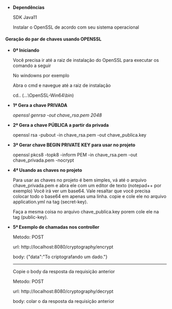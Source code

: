 * **Dependências**

   <p>SDK Java11</p>
   Instalar o OpenSSL de acordo com seu sistema operacional 

#### Geração do par de chaves usando OPENSSL
* **0ª Iniciando**

    <p>Você precisa ir até a raiz de instalação do OpenSSL para executar os comando a seguir</p>
    <p>No windowns por exemplo</p>
    <p>Abra o cmd e navegue até a raiz de instalação</p>
    <p>cd.. (...\OpenSSL-Win64\bin)</p>

* **1ª Gera a chave PRIVADA** 

    *openssl genrsa -out chave_rsa.pem 2048*
    
* **2ª Gera a chave PÚBLICA a partir da privada**

    openssl rsa -pubout -in chave_rsa.pem -out chave_publica.key
    
* **3ª Gerar chave BEGIN PRIVATE KEY para usar no projeto**

    openssl pkcs8 -topk8 -inform PEM -in chave_rsa.pem -out chave_privada.pem -nocrypt
     
* **4ª Usando as chaves no projeto**

    Para usar as chaves no projeto é bem simples, vá até o arquivo chave_privada.pem e abra ele com um editor de texto (notepad++ por exemplo)
    Você irá ver um base64.
    Vale resaltar que você precisa colocar todo o base64 em apenas uma linha.
    copie e cole ele no arquivo application.yml na tag (secret-key).
    
    Faça a mesma coisa no arquivo chave_publica.key porem cole ele na tag (public-key).
    
* **5ª Exemplo de chamadas nos controller**    

    Metodo: POST
    
    url: http://localhost:8080/cryptography/encrypt
    
    body: {"data":"To criptografando um dado."}
    
    --------
    
    Copie o body da resposta da requisição anterior
    
    Metodo: POST
    
    url: http://localhost:8080/cryptography/decrypt
    
    body: colar o da resposta da requisição anterior
